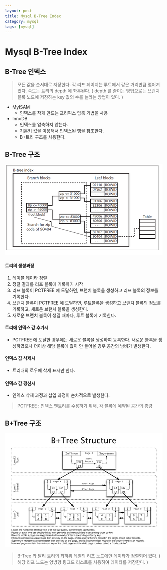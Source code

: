 ```yaml
---
layout: post
title: Mysql B-Tree Index
category: mysql
tags: [mysql]
---
```



# Mysql B-Tree Index

## B-Tree 인덱스

> 모든 값을 순서대로 저장한다. 각 리프 페이지는 루트에서 같은 거리만큼 떨어져 있다.
> 속도는 트리의 depth 에 좌우된다. ( depth 를 줄이는 방법으로는 브랜치 블록 노드에 저장하는 key 값의 수를 늘리는 방법이 있다. )

- MyISAM
	- 인덱스를 작게 만드는 프리픽스 압축 기법을 사용
- InnoDB
	- 인덱스를 압축하지 않는다.
	- 기본키 값을 이용해서 인덱스된 행을 참조한다.
	- B+트리 구조를 사용한다.

## B-Tree 구조
![B-TREE](/public/img/binary-tree1.png "B-TREE")

#### 트리의 생성과정

1. 테이블 데이타 정렬
2. 정렬 결과를 리프 블록에 기록하기 시작
3. 리프 블록이 PCTFREE 에 도달하면, 브랜치 블록을 생성하고 리프 블록의 정보를 기록한다.
4. 브랜치 블록이 PCTFREE 에 도달하면, 루트블록을 생성하고 브랜치 블록의 정보를 기록하고, 새로운 브랜치 블록을 생성한다.
5. 새로운 브랜치 블록이 생길 때마다, 루트 블록에 기록한다.

#### 트리에 인덱스 값 추가시
- PCTFREE 에 도달한 경우에는 새로운 블록을 생성하여 등록한다. 새로운 블록을 생성하였으나 더이상 해당 블록에 값이 안 들어올 경우 공간의 낭비가 발생한다.

#### 인덱스 값 삭제시
- 트리내의 로우에 삭제 표시만 한다.

#### 인덱스 값 갱신시
- 인덱스 삭제 과정과 삽입 과정이 순차적으로 발생한다.

> PCTFREE : 인덱스 엔트리를 수용하기 위해, 각 블록에 예약된 공간의 총량

## B+Tree 구조
![B+TREE](/public/img/B_Tree_Structure.png "B+TREE")

> B-Tree 와 달리 트리의 최하위 레벨의 리프 노드에만 데이타가 정렬되어 있다. ( 해당 리프 노드는 양방향 링크드 리스트를 사용하여 데이타를 저장한다. )


